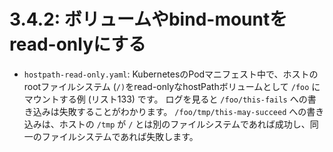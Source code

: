 # **3.4.2**: ボリュームやbind-mountをread-onlyにする

* `hostpath-read-only.yaml`: KubernetesのPodマニフェスト中で、ホストのrootファイルシステム (`/)`をread-onlyなhostPathボリュームとして `/foo` にマウントする例 (リスト133) です。
  ログを見ると `/foo/this-fails` への書き込みは失敗することがわかります。
  `/foo/tmp/this-may-succeed` への書き込みは、ホストの `/tmp` が `/` とは別のファイルシステムであれば成功し、同一のファイルシステムであれば失敗します。
